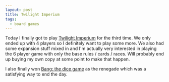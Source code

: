 ```yaml
---
layout: post
title: Twilight Imperium
tags:
  - board games
---
```


Today I finally got to play [Twilight Imperium](http://www.boardgamegeek.com/boardgame/12493/twilight-imperium-third-edition) for the third time. We only ended up with 4 players so I definitely want to play some more. We also had some expansion stuff mixed in and I'm actually very interested in playing the 6 player game with only the base rules / cards / races. Will probably end up buying my own copy at some point to make that happen.

I also finally won [Bang: the dice game](http://www.boardgamegeek.com/boardgame/143741/bang-dice-game) as the renegade which was a satisfying way to end the day.

